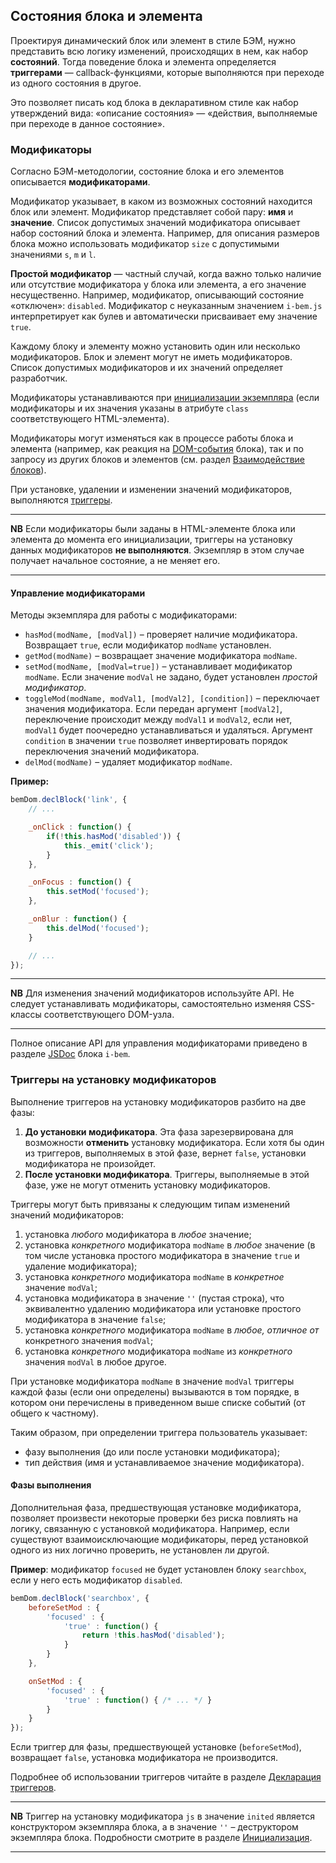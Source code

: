 <a name="states"></a>
## Состояния блока и элемента

Проектируя динамический блок или элемент в стиле БЭМ, нужно представить всю логику изменений,
происходящих в нем, как набор **состояний**.
Тогда поведение блока и элемента определяется **триггерами** — callback-функциями,
которые выполняются при переходе из одного состояния в другое.

Это позволяет писать код блока в декларативном стиле как набор утверждений вида:
«описание состояния» — «действия, выполняемые при переходе в данное состояние».

<a name="modifiers"></a>
### Модификаторы

Согласно БЭМ-методологии, состояние блока и его элементов описывается **модификаторами**.

Модификатор указывает, в каком из возможных состояний находится блок или элемент.
Модификатор представляет собой пару: **имя** и **значение**.
Список допустимых значений модификатора описывает набор состояний блока и элемента.
Например, для описания размеров блока можно использовать модификатор `size` с допустимыми значениями `s`, `m` и `l`.

**Простой модификатор** — частный случай, когда важно только наличие или отсутствие модификатора у блока или элемента,
а его значение несущественно. Например, модификатор, описывающий состояние «отключен»: `disabled`.
Модификатор с неуказанным значением `i-bem.js` интерпретирует как булев и автоматически присваивает ему значение `true`.

Каждому блоку и элементу можно установить один или несколько модификаторов. Блок и элемент могут не иметь модификаторов.
Список допустимых модификаторов и их значений определяет разработчик.

Модификаторы устанавливаются при [инициализации экземпляра][init]
(если модификаторы и их значения указаны в атрибуте `class` соответствующего HTML-элемента).

Модификаторы могут изменяться как в процессе работы блока и элемента (например, как реакция на [DOM-события](i-bem-js-events.ru.md#dom-events) блока),
так и по запросу из других блоков и элементов (см. раздел [Взаимодействие блоков][interact]).

При установке, удалении и изменении значений модификаторов, выполняются [триггеры](#mods-api-trigger).

***

**NB** Если модификаторы были заданы в HTML-элементе блока или элемента до момента его инициализации,
триггеры на установку данных модификаторов **не выполняются**.
Экземпляр в этом случае получает начальное состояние, а не меняет его.

***

<a name="mods-api"></a>
#### Управление модификаторами

Методы экземпляра для работы с модификаторами:

* `hasMod(modName, [modVal])` – проверяет наличие модификатора. Возвращает `true`, если модификатор `modName` установлен.
* `getMod(modName)` – возвращает значение модификатора `modName`.
* `setMod(modName, [modVal=true])` – устанавливает модификатор `modName`. Если значение `modVal` не задано, будет установлен *простой модификатор*.
* `toggleMod(modName, modVal1, [modVal2], [condition])` – переключает значения модификатора. Если передан аргумент `[modVal2]`, переключение происходит между `modVal1` и `modVal2`, если нет, `modVal1` будет поочередно устанавливаться и удаляться. Аргумент `condition` в значении `true` позволяет инвертировать порядок переключения значений модификатора.
* `delMod(modName)` – удаляет модификатор `modName`.

**Пример:**

```js
bemDom.declBlock('link', {
    // ...

    _onClick : function() {
        if(!this.hasMod('disabled')) {
            this._emit('click');
        }
    },

    _onFocus : function() {
        this.setMod('focused');
    },

    _onBlur : function() {
        this.delMod('focused');
    }

    // ...
});
```

***

**NB** Для изменения значений модификаторов используйте API.
Не следует устанавливать модификаторы, самостоятельно изменяя CSS-классы соответствующего DOM-узла.

***

Полное описание API для управления модификаторами приведено в разделе [JSDoc](https://ru.bem.info/libs/bem-core/current/desktop/i-bem/jsdoc/) блока `i-bem`.

<a name="mods-api-trigger"></a>
### Триггеры на установку модификаторов

Выполнение триггеров на установку модификаторов разбито на две фазы:

1. **До установки модификатора**. Эта фаза зарезервирована для
возможности **отменить** установку модификатора. Если хотя бы один
из триггеров, выполняемых в этой фазе, вернет `false`,
установки модификатора не произойдет.
2. **После установки модификатора**. Триггеры, выполняемые в этой
фазе, уже не могут отменить установку модификаторов.

Триггеры могут быть привязаны к следующим типам изменений значений модификаторов:

1. установка *любого* модификатора в *любое* значение;
2. установка *конкретного* модификатора `modName` в *любое* значение (в том числе
установка простого модификатора в значение `true` и удаление модификатора);
3. установка *конкретного* модификатора `modName` в *конкретное* значение `modVal`;
4. установка модификатора в значение `''` (пустая строка), что
эквивалентно удалению модификатора или установке простого
модификатора в значение `false`;
5. установка *конкретного* модификатора `modName` в *любое, отличное от* конкретного значения `modVal`;
6. установка *конкретного* модификатора `modName` из *конкретного* значения `modVal` в любое другое.

При установке модификатора `modName` в значение `modVal` триггеры
каждой фазы (если они определены) вызываются в том порядке, в котором они
перечислены в приведенном выше списке событий (от общего к частному).

Таким образом, при определении триггера пользователь указывает:

* фазу выполнения (до или после установки модификатора);
* тип действия (имя и устанавливаемое значение модификатора).

<a name="mods-api-trigger-phase"></a>
#### Фазы выполнения

Дополнительная фаза, предшествующая установке модификатора, позволяет
произвести некоторые проверки без риска повлиять на логику, связанную с установкой модификатора.
Например, если существуют взаимоисключающие модификаторы, перед установкой одного из них логично проверить, не установлен ли другой.

**Пример**: модификатор `focused` не будет установлен блоку `searchbox`, если у него есть модификатор `disabled`.

```js
bemDom.declBlock('searchbox', {
    beforeSetMod : {
        'focused' : {
            'true' : function() {
                return !this.hasMod('disabled');
            }
        }
    },

    onSetMod : {
        'focused' : {
            'true' : function() { /* ... */ }
        }
    }
});
```

Если триггер для фазы, предшествующей установке (`beforeSetMod`), возвращает `false`, установка модификатора не производится.

Подробнее об использовании триггеров читайте в разделе [Декларация триггеров](i-bem-js-decl.ru.md#trigger-decl).

***

**NB** Триггер на установку модификатора `js` в значение `inited` является конструктором экземпляра блока,
а в значение `''` – деструктором экземпляра блока. Подробности смотрите в разделе [Инициализация][init].

***

[ym]: https://github.com/ymaps/modules

[bem-tools]: https://ru.bem.info/tools/bem/

[i-bem]: https://ru.bem.info/libs/bem-core/current/desktop/i-bem/jsdoc/

[i-bem__dom]: https://ru.bem.info/libs/bem-core/current/desktop/i-bem/jsdoc/

[html]: ./i-bem-js-html-binding.ru.md

[decl]: ./i-bem-js-decl.ru.md

[dom]: ./i-bem-js-dom.ru.md

[states]: ./i-bem-js-states.ru.md

[events]: ./i-bem-js-events.ru.md

[init]: ./i-bem-js-init.ru.md

[interact]: ./i-bem-js-interact.ru.md

